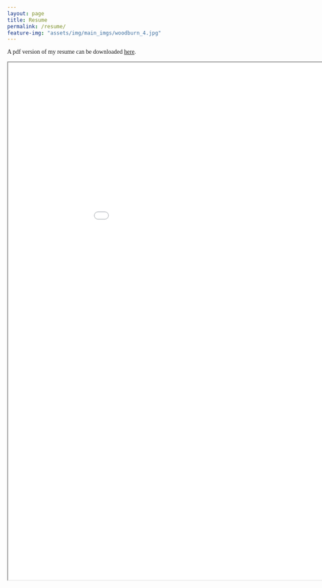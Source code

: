 ```yaml
---
layout: page
title: Resume
permalink: /resume/
feature-img: "assets/img/main_imgs/woodburn_4.jpg"
---
```


<p style="font-family:Georgia"> A pdf version of my resume can be downloaded <a href="/assets/resume/Resume_Matthew_Keaton.pdf">here</a>.</p>

<iframe src="../embedded_resume/" height="1200" width="1000" title="Resume"></iframe>